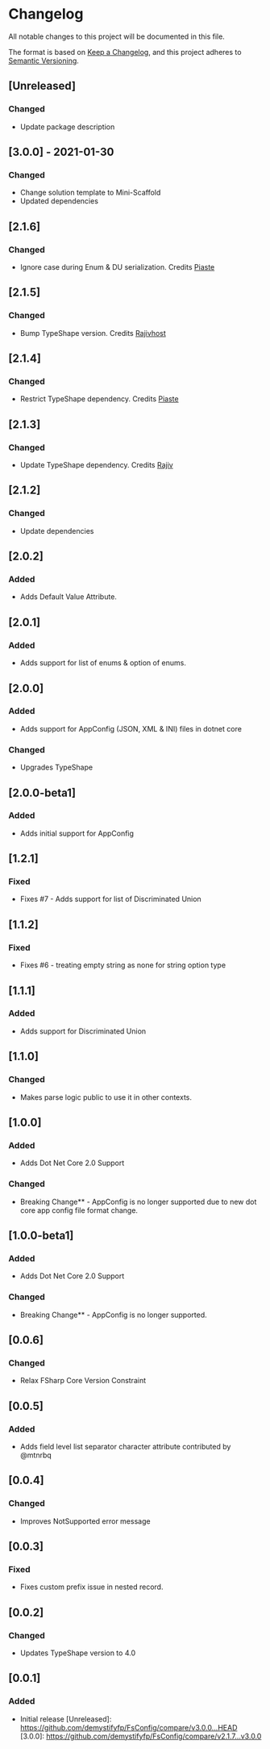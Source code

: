 # Changelog

All notable changes to this project will be documented in this file.

The format is based on [Keep a Changelog](https://keepachangelog.com/en/1.0.0/),
and this project adheres to [Semantic Versioning](https://semver.org/spec/v2.0.0.html).

## [Unreleased]
### Changed
- Update package description

## [3.0.0] - 2021-01-30

### Changed
- Change solution template to Mini-Scaffold
- Updated dependencies

## [2.1.6]

### Changed
- Ignore case during Enum & DU serialization. Credits [Piaste](https://github.com/piaste)

## [2.1.5]

### Changed
- Bump TypeShape version. Credits [Rajivhost](https://github.com/rajivhost)

## [2.1.4]

### Changed
- Restrict TypeShape dependency. Credits [Piaste](https://github.com/piaste)

## [2.1.3]

### Changed
- Update TypeShape dependency. Credits [Rajiv](https://github.com/Rajivhost)

## [2.1.2]

### Changed
- Update dependencies

## [2.0.2]

### Added
- Adds Default Value Attribute.

## [2.0.1]

### Added
- Adds support for list of enums & option of enums.

## [2.0.0]

### Added
- Adds support for AppConfig (JSON, XML & INI) files in dotnet core

### Changed
- Upgrades TypeShape

## [2.0.0-beta1]

### Added
- Adds initial support for AppConfig

## [1.2.1]

### Fixed
- Fixes #7 - Adds support for list of Discriminated Union

## [1.1.2]

### Fixed
- Fixes #6 - treating empty string as none for string option type

## [1.1.1]

### Added
- Adds support for Discriminated Union

## [1.1.0]

### Changed
- Makes parse logic public to use it in other contexts.

## [1.0.0]

### Added
- Adds Dot Net Core 2.0 Support

### Changed
- Breaking Change** - AppConfig is no longer supported due to new dot core app config file format change.

## [1.0.0-beta1]

### Added
- Adds Dot Net Core 2.0 Support

### Changed
- Breaking Change** - AppConfig is no longer supported.

## [0.0.6]

### Changed
- Relax FSharp Core Version Constraint

## [0.0.5]

### Added
- Adds field level list separator character attribute contributed by @mtnrbq

## [0.0.4]

### Changed
- Improves NotSupported error message

## [0.0.3]

### Fixed
- Fixes custom prefix issue in nested record.

## [0.0.2]

### Changed
- Updates TypeShape version to 4.0

## [0.0.1]

### Added
- Initial release
[Unreleased]: https://github.com/demystifyfp/FsConfig/compare/v3.0.0...HEAD
[3.0.0]: https://github.com/demystifyfp/FsConfig/compare/v2.1.7...v3.0.0
